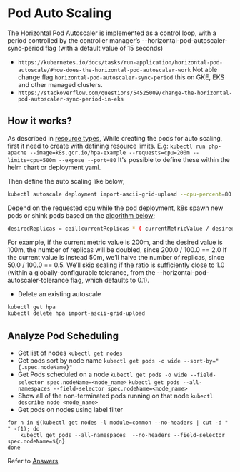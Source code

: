 # Pod Auto Scaling

The Horizontal Pod Autoscaler is implemented as a control loop, with a period controlled by the controller manager’s --horizontal-pod-autoscaler-sync-period flag (with a default value of 15 seconds)
- `https://kubernetes.io/docs/tasks/run-application/horizontal-pod-autoscale/#how-does-the-horizontal-pod-autoscaler-work`
Not able change flag `horizontal-pod-autoscaler-sync-period` this on GKE, EKS and other managed clusters.
- `https://stackoverflow.com/questions/54525009/change-the-horizontal-pod-autoscaler-sync-period-in-eks`

## How it works?
As described in [resource types](https://kubernetes.io/docs/concepts/configuration/manage-compute-resources-container/#resource-types), 
While creating the pods for auto scaling, first it need to create with defining resource limits.
E.g: `kubectl run php-apache --image=k8s.gcr.io/hpa-example --requests=cpu=200m --limits=cpu=500m --expose --port=80`
It's possible to define these within the helm chart or deployment yaml.

Then define the auto scaling like below;
```sh
kubectl autoscale deployment import-ascii-grid-upload --cpu-percent=80 --min=1 --max=10
```
Depend on the requested cpu while the pod deployment, k8s spawn new pods or shink pods based on the [algorithm below](https://kubernetes.io/docs/tasks/run-application/horizontal-pod-autoscale/#algorithm-details);
```sh
desiredReplicas = ceil[currentReplicas * ( currentMetricValue / desiredMetricValue )]
```
For example, if the current metric value is 200m, and the desired value is 100m, the number of replicas will be doubled, since 200.0 / 100.0 == 2.0 If the current value is instead 50m, we’ll halve the number of replicas, since 50.0 / 100.0 == 0.5. We’ll skip scaling if the ratio is sufficiently close to 1.0 (within a globally-configurable tolerance, from the --horizontal-pod-autoscaler-tolerance flag, which defaults to 0.1).

- Delete an existing autoscale
```sh
kubectl get hpa
kubectl delete hpa import-ascii-grid-upload
```

## Analyze Pod Scheduling
- Get list of nodes
`kubectl get nodes`
- Get pods sort by node name
`kubectl get pods -o wide --sort-by="{.spec.nodeName}"`
- Get Pods scheduled on a node
`kubectl get pods -o wide --field-selector spec.nodeName=<node_name>`
`kubectl get pods --all-namespaces --field-selector spec.nodeName=<node_name>`
- Show all of the non-terminated pods running on that node
`kubectl describe node <node_name>`
- Get pods on nodes using label filter
```
for n in $(kubectl get nodes -l module=common --no-headers | cut -d " " -f1); do 
    kubectl get pods --all-namespaces  --no-headers --field-selector spec.nodeName=${n} 
done
```
Refer to [Answers](https://stackoverflow.com/questions/39231880/kubernetes-api-gets-pods-on-specific-nodes)
